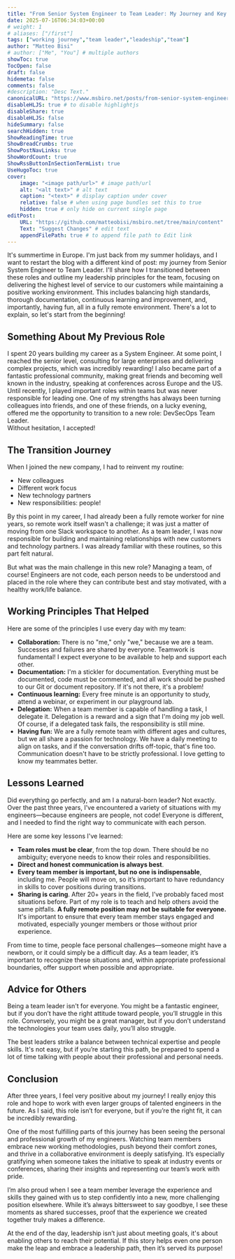 ```yaml
---
title: "From Senior System Engineer to Team Leader: My Journey and Key Leadership Principles"
date: 2025-07-16T06:34:03+00:00
# weight: 1
# aliases: ["/first"]
tags: ["working journey","team leader","leadeship","team"]
author: "Matteo Bisi"
# author: ["Me", "You"] # multiple authors
showToc: true
TocOpen: false
draft: false
hidemeta: false
comments: false
#description: "Desc Text."
canonicalURL: "https://www.msbiro.net/posts/from-senior-system-engineer-to-team-leader-journey-leadership-principales/"
disableHLJS: true # to disable highlightjs
disableShare: true
disableHLJS: false
hideSummary: false
searchHidden: true
ShowReadingTime: true
ShowBreadCrumbs: true
ShowPostNavLinks: true
ShowWordCount: true
ShowRssButtonInSectionTermList: true
UseHugoToc: true
cover:
    image: "<image path/url>" # image path/url
    alt: "<alt text>" # alt text
    caption: "<text>" # display caption under cover
    relative: false # when using page bundles set this to true
    hidden: true # only hide on current single page
editPost:
    URL: "https://github.com/matteobisi/msbiro.net/tree/main/content"
    Text: "Suggest Changes" # edit text
    appendFilePath: true # to append file path to Edit link
---
```

It's summertime in Europe. I'm just back from my summer holidays, and I want to restart the blog with a different kind of post: my journey from Senior System Engineer to Team Leader. I'll share how I transitioned between these roles and outline my leadership principles for the team, focusing on delivering the highest level of service to our customers while maintaining a positive working environment. This includes balancing high standards, thorough documentation, continuous learning and improvement, and, importantly, having fun, all in a fully remote environment. There's a lot to explain, so let's start from the beginning!

## Something About My Previous Role

I spent 20 years building my career as a System Engineer. At some point, I reached the senior level, consulting for large enterprises and delivering complex projects, which was incredibly rewarding! I also became part of a fantastic professional community, making great friends and becoming well known in the industry, speaking at conferences across Europe and the US. Until recently, I played important roles within teams but was never responsible for leading one. One of my strengths has always been turning colleagues into friends, and one of these friends, on a lucky evening, offered me the opportunity to transition to a new role: DevSecOps Team Leader.  
Without hesitation, I accepted!

## The Transition Journey

When I joined the new company, I had to reinvent my routine:

- New colleagues
- Different work focus
- New technology partners
- New responsibilities: people!

By this point in my career, I had already been a fully remote worker for nine years, so remote work itself wasn't a challenge; it was just a matter of moving from one Slack workspace to another. As a team leader, I was now responsible for building and maintaining relationships with new customers and technology partners. I was already familiar with these routines, so this part felt natural.

But what was the main challenge in this new role? Managing a team, of course! Engineers are not code, each person needs to be understood and placed in the role where they can contribute best and stay motivated, with a healthy work/life balance.

## Working Principles That Helped

Here are some of the principles I use every day with my team:

- **Collaboration:** There is no "me," only "we," because we are a team. Successes and failures are shared by everyone. Teamwork is fundamental! I expect everyone to be available to help and support each other.
- **Documentation:** I'm a stickler for documentation. Everything must be documented, code must be commented, and all work should be pushed to our Git or document repository. If it's not there, it's a problem!
- **Continuous learning:** Every free minute is an opportunity to study, attend a webinar, or experiment in our playground lab.
- **Delegation:** When a team member is capable of handling a task, I delegate it. Delegation is a reward and a sign that I'm doing my job well. Of course, if a delegated task fails, the responsibility is still mine.
- **Having fun:** We are a fully remote team with different ages and cultures, but we all share a passion for technology. We have a daily meeting to align on tasks, and if the conversation drifts off-topic, that's fine too. Communication doesn't have to be strictly professional. I love getting to know my teammates better.


## Lessons Learned

Did everything go perfectly, and am I a natural-born leader? Not exactly. Over the past three years, I've encountered a variety of situations with my engineers—because engineers are people, not code! Everyone is different, and I needed to find the right way to communicate with each person.

Here are some key lessons I've learned:

- **Team roles must be clear**, from the top down. There should be no ambiguity; everyone needs to know their roles and responsibilities.
- **Direct and honest communication is always best**.
- **Every team member is important, but no one is indispensable**, including me. People will move on, so it’s important to have redundancy in skills to cover positions during transitions.
- **Sharing is caring**. After 20+ years in the field, I’ve probably faced most situations before. Part of my role is to teach and help others avoid the same pitfalls.
**A fully remote position may not be suitable for everyone.** It's important to ensure that every team member stays engaged and motivated, especially younger members or those without prior experience.

From time to time, people face personal challenges—someone might have a newborn, or it could simply be a difficult day. As a team leader, it’s important to recognize these situations and, within appropriate professional boundaries, offer support when possible and appropriate.

## Advice for Others

Being a team leader isn't for everyone. You might be a fantastic engineer, but if you don’t have the right attitude toward people, you’ll struggle in this role. Conversely, you might be a great manager, but if you don’t understand the technologies your team uses daily, you’ll also struggle.

The best leaders strike a balance between technical expertise and people skills. It's not easy, but if you’re starting this path, be prepared to spend a lot of time talking with people about their professional and personal needs.

## Conclusion

After three years, I feel very positive about my journey! I really enjoy this role and hope to work with even larger groups of talented engineers in the future. As I said, this role isn’t for everyone, but if you’re the right fit, it can be incredibly rewarding.

One of the most fulfilling parts of this journey has been seeing the personal and professional growth of my engineers. Watching team members embrace new working methodologies, push beyond their comfort zones, and thrive in a collaborative environment is deeply satisfying. It’s especially gratifying when someone takes the initiative to speak at industry events or conferences, sharing their insights and representing our team’s work with pride.

I’m also proud when I see a team member leverage the experience and skills they gained with us to step confidently into a new, more challenging position elsewhere. While it’s always bittersweet to say goodbye, I see these moments as shared successes, proof that the experience we created together truly makes a difference.

At the end of the day, leadership isn’t just about meeting goals, it's about enabling others to reach their potential. If this story helps even one person make the leap and embrace a leadership path, then it’s served its purpose!